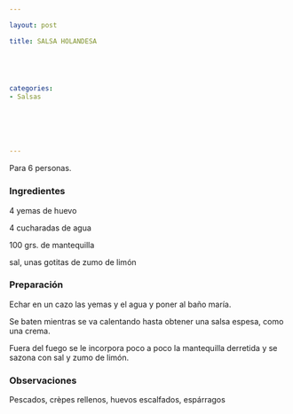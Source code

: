 ```yaml
---

layout: post

title: SALSA HOLANDESA





categories:
- Salsas






---
```


Para 6 personas.

<h3>Ingredientes</h3>

4 yemas de huevo

4 cucharadas de agua

100 grs. de mantequilla

sal, unas gotitas de zumo de limón

<h3>Preparación</h3>

Echar en un cazo las yemas y el agua y poner al baño maría.

Se baten mientras se va calentando hasta obtener una salsa espesa, como una crema.

Fuera del fuego se le incorpora poco a poco la mantequilla derretida y se sazona con sal y zumo de limón.

<h3>Observaciones</h3>

Pescados, cr&egrave;pes rellenos, huevos escalfados, espárragos


